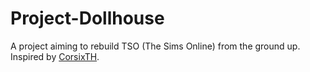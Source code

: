 # Project-Dollhouse

A project aiming to rebuild TSO (The Sims Online) from the ground up. Inspired by [CorsixTH](https://github.com/CorsixTH).